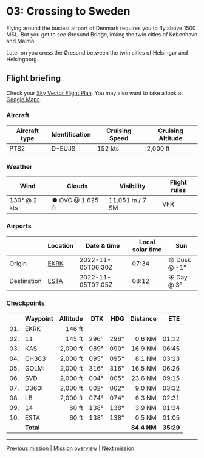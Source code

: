 03: Crossing to Sweden
==================

Flying around the busiest airport of Denmark requires you to fly above 1500 MSL. But you get to see Øresund Bridge,linking the twin cities of København and Malmö.

Later on you cross the Øresund between the twin cities of Helsingør and Helsingborg.

Flight briefing
---------------

Check your [Sky Vector Flight Plan](https://skyvector.com/?ll=55.591431052724666,12.13465714659188&chart=301&zoom=3&fpl=N0152A050%20EKRK%205535N01237E%205535N01251E%205547N01231E%205610N01234E%205619N01235E%205621N01246E%20ESTA). You may also want to take a look at [Google Maps](https://www.google.com/maps/@?api=1&map_action=map&center=55.591431052724666,12.13465714659188&zoom=12&basemap=terrain).

### Aircraft

| Aircraft type | Identification | Cruising Speed | Cruising Altitude |
|---------------|----------------|----------------|-------------------|
| PTS2 | D-EUJS | 152 kts | 2,000 ft |

### Weather

| Wind | Clouds | Visibility | Flight rules |
|------|--------|------------|--------------|
| 130° @ 2 kts | ● OVC @ 1,625 ft | 11,051 m / 7 SM | VFR |

### Airports

|             | Location | Date & time | Local solar time | Sun |
|-------------|----------|-------------|------------------|-----|
| Origin      | [EKRK](https://skyvector.com/airport/EKRK) | 2022-11-05T06:30Z | 07:34 | ☼ Dusk @ -1° |
| Destination | [ESTA](https://skyvector.com/airport/ESTA) | 2022-11-05T07:05Z | 08:12 | ☀ Day @ 3° |

### Checkpoints

|     | Waypoint  | Altitude  | DTK  | HDG  | Distance |   ETE |
|:---:|-----------|----------:|-----:|-----:|---------:|------:|
| 01. | EKRK      |    146 ft |      |      |          |       |
| 02. | 11        |    145 ft | 296° | 296° |   0.6 NM | 01:12 |
| 03. | KAS       |  2,000 ft | 089° | 090° |  16.9 NM | 06:45 |
| 04. | CH363     |  2,000 ft | 095° | 095° |   8.1 NM | 03:13 |
| 05. | GOLMI     |  2,000 ft | 316° | 316° |  16.5 NM | 06:26 |
| 06. | SVD       |  2,000 ft | 004° | 005° |  23.6 NM | 09:15 |
| 07. | D360I     |  2,000 ft | 002° | 002° |   9.0 NM | 03:32 |
| 08. | LB        |  2,000 ft | 074° | 074° |   6.3 NM | 02:31 |
| 09. | 14        |     60 ft | 138° | 138° |   3.9 NM | 01:34 |
| 10. | ESTA      |     60 ft | 138° | 138° |   0.5 NM | 01:05 |
|     | **Total** |           |      |      | **84.4 NM** | **35:29** |

----

[Previous mission](./02_bridge_to_koebenhavn.md) | [Mission overview](./README.md) | [Next mission](./04_letters_to_america.md)
